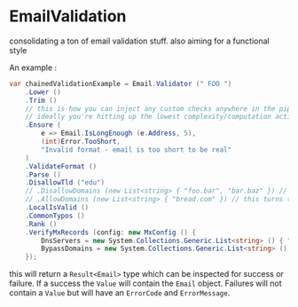 # EmailValidation
consolidating a ton of email validation stuff. also aiming for a functional style

An example : 

```csharp
var chainedValidationExample = Email.Validator (" FOO ")
	.Lower ()
	.Trim ()
	// this is how you can inject any custom checks anywhere in the pipeline. the checks just need to return a boolean for success/fail
	// ideally you're hitting up the lowest complexity/computation actions first
	.Ensure (
		e => Email.IsLongEnough (e.Address, 5),
		(int)Error.TooShort,
		"Invalid format - email is too short to be real"
	)
	.ValidateFormat ()
	.Parse ()
	.DisallowTld ("edu")
	// .DisallowDomains (new List<string> { "foo.bar", "bar.baz" }) // don't use both this and AllowDomains together. This turns the whole thing into a blocklist
	// .AllowDomains (new List<string> { "bread.com" }) // this turns the whole check into an allowlist of the only domains allowed in
	.LocalIsValid ()
	.CommonTypos ()
	.Rank ()
	.VerifyMxRecords (config: new MxConfig () {
		DnsServers = new System.Collections.Generic.List<string> () { "1.1.1.1" },
		BypassDomains = new System.Collections.Generic.List<string> () { "gmail.com", "yahoo.com", "aol.com" }
	});
```

this will return a `Result<Email>` type which can be inspected for success or failure. If a success the `Value` will contain the `Email` object. Failures will not contain a `Value` but will have an `ErrorCode` and `ErrorMessage`.
